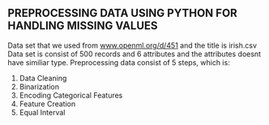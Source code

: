 PREPROCESSING DATA USING PYTHON FOR HANDLING MISSING VALUES
------------------------------------------------------------
Data set that we used from www.openml.org/d/451 and the title is irish.csv 
Data set is consist of 500 records and 6 attributes and the attributes doesnt have similiar type.
Preprocessing data consist of 5 steps, which is:
1. Data Cleaning
2. Binarization
3. Encoding Categorical Features
4. Feature Creation
5. Equal Interval
